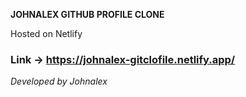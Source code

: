 **JOHNALEX GITHUB PROFILE CLONE**

Hosted on Netlify

### Link -> https://johnalex-gitclofile.netlify.app/
_Developed by Johnalex_
